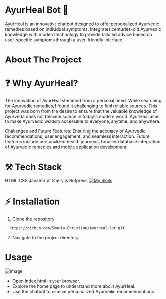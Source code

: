 # AyurHeal Bot 🌼

AyurHeal is an innovative chatbot designed to offer personalized Ayurvedic remedies based on individual symptoms. Integrates centuries-old Ayurvedic knowledge with modern technology to provide tailored advice based on user-specific symptoms through a user-friendly interface.

# About The Project

# ❓ Why AyurHeal?
The innovation of AyurHeal stemmed from a personal need. While searching for Ayurvedic remedies, I found it challenging to find reliable sources. This project was born from the desire to ensure that the valuable knowledge of Ayurveda does not become scarce in today's modern world. AyurHeal aims to make Ayurvedic wisdom accessible to everyone, anytime, and anywhere.

Challenges and Future Features: Ensuring the accuracy of Ayurvedic recommendations, user engagement, and seamless interaction. Future features include personalized health journeys, broader database integration of Ayurvedic remedies and mobile application development.

# ⚒️ Tech Stack
HTML
CSS
JavaScript
Shery.js
Botpress
[![My Skills](https://skillicons.dev/icons?i=html,css,js&theme=light)](https://skillicons.dev)

# ⚡ Installation

1. Clone the repository:

```bash
  https://github.com/Shania-Christian/Ayurheal-Bot.git
```
2.  Navigate to the project directory.

# Usage

![image](https://github.com/Shania-Christian/Ayurheal-Bot/assets/155638124/709198ee-b849-4e63-8ddf-c32cfe578fa3)

- Open index.html in your browser.
- Explore the home page to understand more about AyurHeal.
- Use the chatbot to receive personalized Ayurvedic recommendations.
